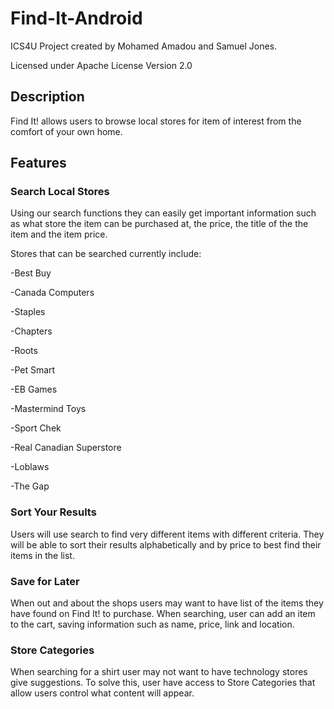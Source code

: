 # Find-It-Android #
ICS4U Project created by Mohamed Amadou and Samuel Jones.

Licensed under Apache License Version 2.0

## Description ##

Find It! allows users to browse local stores for item of interest from the comfort of your own home.

## Features ##

### Search Local Stores ###
Using our search functions they can easily get important information such as what store the item can be purchased at, the price, the title of the the item and the item price.

Stores that can be searched currently include:

-Best Buy

-Canada Computers

-Staples

-Chapters

-Roots

-Pet Smart

-EB Games

-Mastermind Toys 

-Sport Chek

-Real Canadian Superstore

-Loblaws

-The Gap

### Sort Your Results ###
Users will use search to find very different items with different criteria. They will be able to sort their results alphabetically and by price to best find their items in the list.

### Save for Later ###
When out and about the shops users may want to have list of the items they have found on Find It! to purchase. When searching, user can add an item to the cart, saving information such as name, price, link and location.

### Store Categories ###
When searching for a shirt user may not want to have technology stores give suggestions. To solve this, user have access to Store Categories that allow users control what content will appear.
